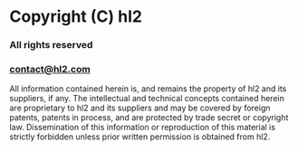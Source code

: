 Copyright (C) hl2
=======================

### All rights reserved

### contact@hl2.com

All information contained herein is, and remains the property of
hl2 and its suppliers, if any. The intellectual and technical
concepts contained herein are proprietary to hl2 and its suppliers
and may be covered by foreign patents, patents in process, and are
protected by trade secret or copyright law. Dissemination of this
information or reproduction of this material is strictly forbidden unless
prior written permission is obtained from hl2.